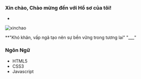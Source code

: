 ### Xin chào, Chào mừng đến với Hồ sơ của tôi! 
 -
![xinchao](https://user-images.githubusercontent.com/90835621/146675973-20c426b6-8fb6-4d1d-a47c-6639746101ba.gif)

 **"Khó khăn, vấp ngã tạo nên sự bền vững trong tương lai"
  "___"

### Ngôn Ngữ
   - HTML5
   - CSS3
   - Javascript
	
